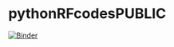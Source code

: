 # pythonRFcodesPUBLIC

[![Binder](https://mybinder.org/badge_logo.svg)](https://mybinder.org/v2/gh/jwarden23/pythonRFcodesPUBLIC/main?labpath=code.ipynb)
